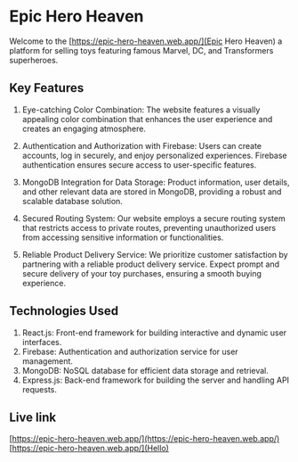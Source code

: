 # Epic Hero Heaven

Welcome to the [https://epic-hero-heaven.web.app/](Epic Hero Heaven) a platform for selling toys featuring famous Marvel, DC, and Transformers superheroes.

## Key Features

1. Eye-catching Color Combination: The website features a visually appealing color combination that enhances the user experience and creates an engaging atmosphere.

2. Authentication and Authorization with Firebase: Users can create accounts, log in securely, and enjoy personalized experiences. Firebase authentication ensures secure access to user-specific features.

3. MongoDB Integration for Data Storage: Product information, user details, and other relevant data are stored in MongoDB, providing a robust and scalable database solution.

4. Secured Routing System: Our website employs a secure routing system that restricts access to private routes, preventing unauthorized users from accessing sensitive information or functionalities.

5. Reliable Product Delivery Service: We prioritize customer satisfaction by partnering with a reliable product delivery service. Expect prompt and secure delivery of your toy purchases, ensuring a smooth buying experience.

## Technologies Used

1. React.js: Front-end framework for building interactive and dynamic user interfaces.
2. Firebase: Authentication and authorization service for user management.
3. MongoDB: NoSQL database for efficient data storage and retrieval.
4. Express.js: Back-end framework for building the server and handling API requests.

## Live link

[https://epic-hero-heaven.web.app/](https://epic-hero-heaven.web.app/)
[https://epic-hero-heaven.web.app/](Hello)
